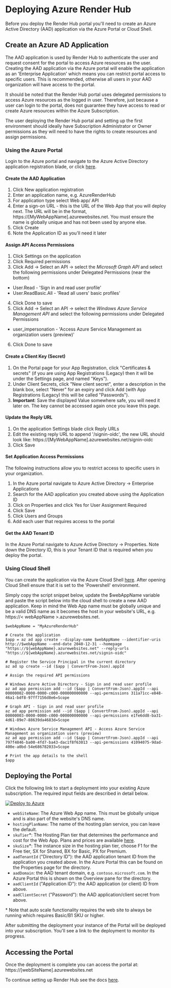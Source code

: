 # Deploying Azure Render Hub

Before you deploy the Render Hub portal you'll need to create an Azure Active Directory (AAD) application via the Azure Portal or Cloud Shell.

## Create an Azure AD Application

The AAD application is used by Render Hub to authenticate the user and request consent for the portal to access Azure resources as the user.  Creating the AAD application via the Azure portal will enable the application as an 'Enterprise Application' which means you can restrict portal access to specific users.  This is recommended, otherwise all users in your AAD organization will have access to the portal.

It should be noted that the Render Hub portal uses delegated permissions to access Azure resources as the logged in user.  Therefore, just because a user can login to the portal, does not guarantee they have access to read or create Azure resources within the Azure Subscription.

The user deploying the Render Hub portal and setting up the first environment should ideally have Subscription Administrator or Owner permissions as they will need to have the rights to create resources and assign permissions.

### Using the Azure Portal

Login to the Azure portal and navigate to the Azure Active Directory application registration blade, or click [here](https://portal.azure.com/#blade/Microsoft_AAD_IAM/ActiveDirectoryMenuBlade/RegisteredApps).

#### Create the AAD Application

 1. Click New application registration
 2. Enter an application name, e.g. AzureRenderHub
 3. For application type select Web app/ API
 4. Enter a sign-on URL - this is the URL of the Web App that you will deploy next.  The URL will be in the format, https://[MyWebAppName].azurewebsites.net.  You must ensure the name is globally unique and has not been used by anyone else.
 5. Click Create
 6. Note the Application ID as you'll need it later

#### Assign API Access Permissions

1. Click Settings on the application
2. Click Required permissions
3. Click Add -> Select an API -> select the *Microsoft Graph API* and select the following permissions under Delegated Permissions (near the bottom)

 - User.Read - 'Sign in and read user profile'
 - User.ReadBasic.All - 'Read all users' basic profiles'

4. Click Done to save
5. Click Add -> Select an API -> select the *Windows Azure Service Management API* and select the following permissions under Delegated Permissions
 
 - user_impersonation - 'Access Azure Service Management as organization users (preview)'

6. Click Done to save

#### Create a Client Key (Secret)

 1. On the Portal page for your App Registration, click "Certificates & secrets" (if you are using App Registrations (Legacy) then it will be under the Settings page, and named "Keys").
 2. Under Client Secrets, click "New client secret", enter a description in the blank box, select "Never" for an expiry and click Add (with App Registrations (Legacy) this will be called "Passwords").
 3. **Important**: Save the displayed Value somewhere safe, you will need it later on. The key cannot be accessed again once you leave this page.

#### Update the Reply URL

 1. On the application Settings blade click Reply URLs
 2. Edit the existing reply URL to append '/signin-oidc', the new URL should look like: https://[MyWebAppName].azurewebsites.net/signin-oidc
 3. Click Save

#### Set Application Access Permissions

The following instructions allow you to restrict access to specific users in your organization.

 1. In the Azure portal navigate to Azure Active Directory -> Enterprise Applications
 2. Search for the AAD application you created above using the Application ID
 3. Click on Properties and click Yes for User Assignment Required
 4. Click Save
 5. Click Users and Groups
 6. Add each user that requires access to the portal

#### Get the AAD Tenant ID

In the Azure Portal navigate to Azure Active Directory -> Properties.  Note down the Directory ID, this is your Tenant ID that is required when you deploy the portal.

### Using Cloud Shell

You can create the application via the Azure Cloud Shell [here](https://shell.azure.com/powershell).  After opening Cloud Shell ensure that it is set to the 'Powershell' environment.

Simply copy the script snippet below, update the $webAppName variable and paste the script below into the cloud shell to create a new AAD application.  Keep in mind the Web App name must be globally unique and be a valid DNS name as it becomes the host in your website's URL, e.g. https://< webAppName >.azurewebsites.net.

```
$webAppName = "MyAzureRenderHub"

# Create the application
$app = az ad app create --display-name $webAppName --identifier-uris http://$webAppName --end-date 2040-12-31 --homepage "https://${webAppName}.azurewebsites.net" --reply-urls "https://${webAppName}.azurewebsites.net/signin-oidc"

# Register the Service Principal in the current directory
az ad sp create --id ($app | ConvertFrom-Json).appId

# Assign the required API permissions

# Windows Azure Active Directory - Sign in and read user profile
az ad app permission add --id ($app | ConvertFrom-Json).appId --api 00000002-0000-0000-c000-000000000000 --api-permissions 311a71cc-e848-46a1-bdf8-97ff7156d8e6=Scope

# Graph API - Sign in and read user profile
az ad app permission add --id ($app | ConvertFrom-Json).appId --api 00000003-0000-0000-c000-000000000000 --api-permissions e1fe6dd8-ba31-4d61-89e7-88639da4683d=Scope

# Windows Azure Service Management API - Access Azure Service Management as organization users (preview)
az ad app permission add --id ($app | ConvertFrom-Json).appId --api 797f4846-ba00-4fd7-ba43-dac1f8f63013 --api-permissions 41094075-9dad-400e-a0bd-54e686782033=Scope

# Print the app details to the shell
$app

```

## Deploying the Portal

Click the following link to start a deployment into your existing Azure subscription.  The required input fields are described in detail below.

<a href="https://portal.azure.com/#create/Microsoft.Template/uri/https%3A%2F%2Fraw.githubusercontent.com%2FAzure%2Fazure-render-hub%2Fbug-bash%2FTemplates%2FAzureRenderHub.json" target="_blank" rel="noopener">
   <img alt="Deploy to Azure" src="http://azuredeploy.net/deploybutton.png"/>
</a>

 - `webSiteName`: The Azure Web App name.  This must be globally unique and is also part of the website's DNS name.
 - `hostingPlanName`: The name of the hosting plan service, you can leave the default.
 - `skuTier`*: The Hosting Plan tier that determines the performance and cost for the Web App.  Plans and prices are available [here](https://azure.microsoft.com/en-au/pricing/details/app-service/plans/).
 - `skuSize`*: The instance size in the hosting plan tier, choose F1 for the Free tier, SX for Shared, BX for Basic, PX for Premium.
 - `aadTenantId` ("Directory ID"): the AAD application tenant ID from the application you created above. In the Azure Portal this can be found on the Properties page for the directory.
 - `aadDomain`: the AAD tenant domain, e.g. `contoso.microsoft.com`. In the Azure Portal this is shown on the Overview pane for the directory.
 - `aadClientId` ("Application ID"): the AAD application (or client) ID from above.
 - `aadClientSecret` ("Password"): the AAD application/client secret from above.

\* Note that auto scale functionality requires the web site to always be running which requires Basic/B1 SKU or higher.
 
After submitting the deployment your instance of the Portal will be deployed into your subscription.  You'll see a link to the deployment to monitor its progress.

## Accessing the Portal

Once the deployment is complete you can access the portal at: https://[webSiteName].azurewebsites.net

To continue setting up Render Hub see the docs [here](README.md).
